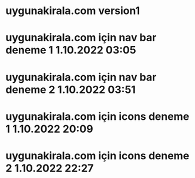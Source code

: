 # uygunakirala.com version1
# uygunakirala.com için nav bar deneme 1 1.10.2022 03:05
# uygunakirala.com için nav bar deneme 2 1.10.2022 03:51
# uygunakirala.com için icons deneme 1 1.10.2022 20:09
# uygunakirala.com için icons deneme 2 1.10.2022 22:27
